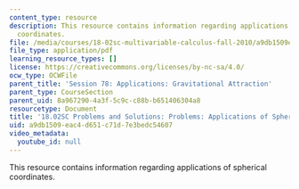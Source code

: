 ```yaml
---
content_type: resource
description: This resource contains information regarding applications of spherical
  coordinates.
file: /media/courses/18-02sc-multivariable-calculus-fall-2010/a9db1509eac4d651c71d7e3bedc54607_MIT18_02SC_pb_78_comb.pdf
file_type: application/pdf
learning_resource_types: []
license: https://creativecommons.org/licenses/by-nc-sa/4.0/
ocw_type: OCWFile
parent_title: 'Session 78: Applications: Gravitational Attraction'
parent_type: CourseSection
parent_uid: 8a967290-4a3f-5c9c-c88b-b651406304a8
resourcetype: Document
title: '18.02SC Problems and Solutions: Problems: Applications of Spherical Coordinates'
uid: a9db1509-eac4-d651-c71d-7e3bedc54607
video_metadata:
  youtube_id: null
---
```

This resource contains information regarding applications of spherical coordinates.